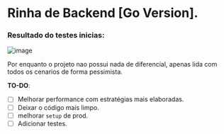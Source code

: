 # Rinha de Backend [Go Version].

### Resultado do testes inicias:

![image](https://github.com/KauanCarvalho/rinha-de-backend-2024-q1-go/assets/55901289/e2100da0-734b-4cef-a774-411729b66ffb)

Por enquanto o projeto nao possui nada de diferencial, apenas lida com todos os cenarios de forma pessimista.

**TO-DO**:
- [ ] Melhorar performance com estratégias mais elaboradas.
- [ ] Deixar o código mais limpo.
- [ ] melhorar `setup` de prod.
- [ ] Adicionar testes.
